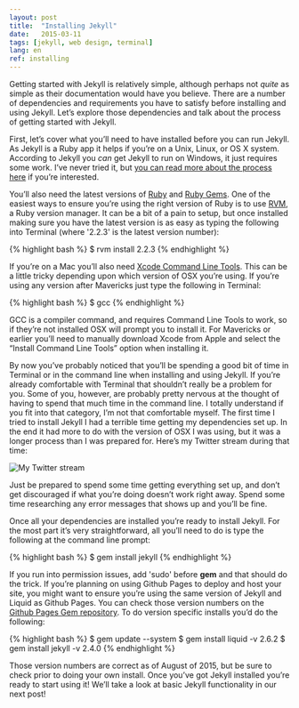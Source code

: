 ```yaml
---
layout: post
title:  "Installing Jekyll"
date:   2015-03-11
tags: [jekyll, web design, terminal]
lang: en
ref: installing
---
```

Getting started with Jekyll is relatively simple, although perhaps not *quite* as simple as their documentation would have you believe. There are a number of dependencies and requirements you have to satisfy before installing and using Jekyll. Let’s explore those dependencies and talk about the process of getting started with Jekyll.

First, let’s cover what you’ll need to have installed before you can run Jekyll. As Jekyll is a Ruby app it helps if you’re on a Unix, Linux, or OS X system. According to Jekyll you *can* get Jekyll to run on Windows, it just requires some work. I’ve never tried it, but [you can read more about the process here](http://jekyll-windows.juthilo.com/ "jekyll for windows") if you’re interested.

You’ll also need the latest versions of [Ruby](https://www.ruby-lang.org "ruby") and [Ruby Gems](https://rubygems.org/ "ruby gems"). One of the easiest ways to ensure you’re using the right version of Ruby is to use [RVM](https://rvm.io "Ruby version manager"), a Ruby version manager. It can be a bit of a pain to setup, but once installed making sure you have the latest version is as easy as typing the following into Terminal (where '2.2.3' is the latest version number):

{% highlight bash %}
$ rvm install 2.2.3
{% endhighlight %}

If you’re on a Mac you’ll also need [Xcode Command Line Tools](https://developer.apple.com/xcode/ "xcode"). This can be a little tricky depending upon which version of OSX you’re using. If you’re using any version after Mavericks just type the following in Terminal:

{% highlight bash %}
$ gcc
{% endhighlight %}

GCC is a compiler command, and requires Command Line Tools to work, so if they’re not installed OSX will prompt you to install it. For Mavericks or earlier you’ll need to manually download Xcode from Apple and select the “Install Command Line Tools” option when installing it. 

By now you’ve probably noticed that you’ll be spending a good bit of time in Terminal or in the command line when installing and using Jekyll. If you’re already comfortable with Terminal that shouldn’t really be a problem for you. Some of you, however, are probably pretty nervous at the thought of having to spend that much time in the command line. I totally understand if you fit into that category, I’m not that comfortable myself. The first time I tried to install Jekyll I had a terrible time getting my dependencies set up. In the end it had more to do with the version of OSX I was using, but it was a longer process than I was prepared for. Here’s my Twitter stream during that time:

![My Twitter stream]({{site.baseurl}}/images/jekyll_install.jpg)

Just be prepared to spend some time getting everything set up, and don’t get discouraged if what you’re doing doesn’t work right away. Spend some time researching any error messages that shows up and you’ll be fine.

Once all your dependencies are installed you’re ready to install Jekyll. For the most part it’s very straightforward, all you’ll need to do is type the following at the command line prompt:

{% highlight bash %}
$ gem install jekyll 
{% endhighlight %}

If you run into permission issues, add 'sudo' before **gem** and that should do the trick. If you’re planning on using Github Pages to deploy and host your site, you might want to ensure you’re using the same version of Jekyll and Liquid as Github Pages. You can check those version numbers on the [Github Pages Gem repository](https://github.com/github/pages-gem/blob/master/lib/github-pages.rb "Github Pages"). To do version specific installs you’d do the following:

{% highlight bash %}
$ gem update --system
$ gem install liquid -v 2.6.2
$ gem install jekyll -v 2.4.0
{% endhighlight %}

Those version numbers are correct as of August of 2015, but be sure to check prior to doing your own install. Once you’ve got Jekyll installed you’re ready to start using it! We’ll take a look at basic Jekyll functionality in our next post!
